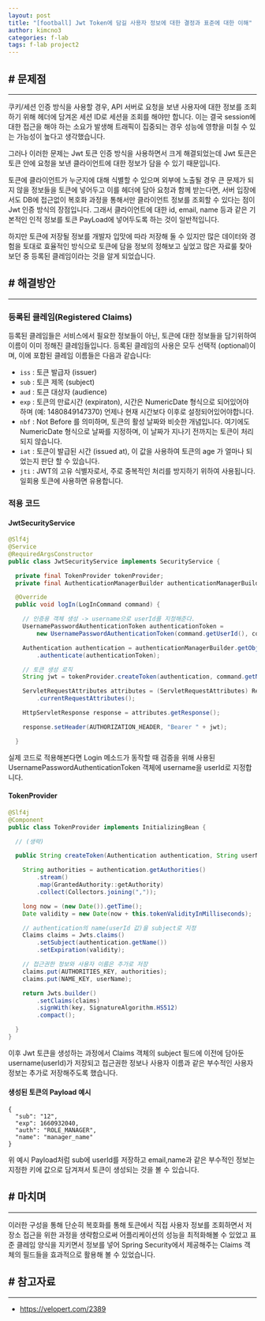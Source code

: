 ```yaml
---
layout: post
title: "[football] Jwt Token에 담길 사용자 정보에 대한 결정과 표준에 대한 이해"
author: kimcno3
categories: f-lab
tags: f-lab project2
---
```


## # 문제점
***
쿠키/세션 인증 방식을 사용할 경우, API 서버로 요청을 보낸 사용자에 대한 정보를 조회하기 위해 헤더에 담겨온 세션 ID로 세션을 조회를 해야만 합니다. 이는 결국 session에 대한 접근을 해야 하는 소요가 발생해 트래픽이 집중되는 경우 성능에 영향을 미칠 수 있는 가능성이 높다고 생각했습니다. 

그러나 이러한 문제는 Jwt 토큰 인증 방식을 사용하면서 크게 해결되었는데 Jwt 토큰은 토큰 안에 요청을 보낸 클라이언트에 대한 정보가 담을 수 있기 때문입니다. 

토큰에 클라이언트가 누군지에 대해 식별할 수 있으며 외부에 노출될 경우 큰 문제가 되지 않을 정보들을 토큰에 넣어두고 이를 헤더에 담아 요청과 함께 받는다면, 서버 입장에서도 DB에 접근없이 복호화 과정을 통해서만 클라이언트 정보를 조회할 수 있다는 점이 Jwt 인증 방식의 장점입니다. 그래서 클라이언트에 대한 id, email, name 등과 같은 기본적인 인적 정보를 토큰 PayLoad에 넣어두도록 하는 것이 일반적입니다.

하지만 토큰에 저장될 정보를 개발자 입맛에 따라 저장해 둘 수 있지만 많은 데이터와 경험을 토대로 효율적인 방식으로 토큰에 담을 정보의 정해보고 싶었고 많은 자료룰 찾아보던 중 등록된 클레임이라는 것을 알게 되었습니다.

## # 해결방안
***
### 등록된 클레임(Registered Claims)
등록된 클레임들은 서비스에서 필요한 정보들이 아닌, 토큰에 대한 정보들을 담기위하여 이름이 이미 정해진 클레임들입니다. 등록된 클레임의 사용은 모두 선택적 (optional)이며, 이에 포함된 클레임 이름들은 다음과 같습니다:

- `iss` : 토큰 발급자 (issuer)
- `sub` : 토큰 제목 (subject)
- `aud` : 토큰 대상자 (audience)
- `exp` : 토큰의 만료시간 (expiraton), 시간은 NumericDate 형식으로 되어있어야 하며 (예: 1480849147370) 언제나 현재 시간보다 이후로 설정되어있어야합니다.
- `nbf` : Not Before 를 의미하며, 토큰의 활성 날짜와 비슷한 개념입니다. 여기에도 NumericDate 형식으로 날짜를 지정하며, 이 날짜가 지나기 전까지는 토큰이 처리되지 않습니다.
- `iat` : 토큰이 발급된 시간 (issued at), 이 값을 사용하여 토큰의 age 가 얼마나 되었는지 판단 할 수 있습니다.
- `jti` : JWT의 고유 식별자로서, 주로 중복적인 처리를 방지하기 위하여 사용됩니다. 일회용 토큰에 사용하면 유용합니다.

### 적용 코드
#### JwtSecurityService 
```java
@Slf4j
@Service
@RequiredArgsConstructor
public class JwtSecurityService implements SecurityService {

  private final TokenProvider tokenProvider;
  private final AuthenticationManagerBuilder authenticationManagerBuilder;

  @Override
  public void logIn(LogInCommand command) {

    // 인증용 객체 생성 -> username으로 userId를 지정해준다.
    UsernamePasswordAuthenticationToken authenticationToken =
        new UsernamePasswordAuthenticationToken(command.getUserId(), command.getPassword());

    Authentication authentication = authenticationManagerBuilder.getObject()
        .authenticate(authenticationToken);

    // 토큰 생성 로직
    String jwt = tokenProvider.createToken(authentication, command.getName());

    ServletRequestAttributes attributes = (ServletRequestAttributes) RequestContextHolder
        .currentRequestAttributes();

    HttpServletResponse response = attributes.getResponse();

    response.setHeader(AUTHORIZATION_HEADER, "Bearer " + jwt);

  }
```

실제 코드로 적용해본다면 Login 메소드가 동작할 때 검증을 위해 사용된 UsernamePasswordAuthenticationToken 객체에 username을 userId로 지정합니다.

#### TokenProvider
```java
@Slf4j
@Component
public class TokenProvider implements InitializingBean {

  // (생략)

  public String createToken(Authentication authentication, String userName) {

    String authorities = authentication.getAuthorities()
        .stream()
        .map(GrantedAuthority::getAuthority)
        .collect(Collectors.joining(","));

    long now = (new Date()).getTime();
    Date validity = new Date(now + this.tokenValidityInMilliseconds);

    // authentication의 name(userId 값)을 subject로 지정
    Claims claims = Jwts.claims()
        .setSubject(authentication.getName())
        .setExpiration(validity);

    // 접근권한 정보와 사용자 이름은 추가로 저장
    claims.put(AUTHORITIES_KEY, authorities);
    claims.put(NAME_KEY, userName);

    return Jwts.builder()
        .setClaims(claims)
        .signWith(key, SignatureAlgorithm.HS512)
        .compact();

  }
}
```

이후 Jwt 토큰을 생성하는 과정에서 Claims 객체의 subject 필드에 이전에 담아둔 username(userId)가 저장되고 접근권한 정보나 사용자 이름과 같은 부수적인 사용자 정보는 추가로 저장해주도록 했습니다.

#### 생성된 토큰의 Payload 예시
```
{
  "sub": "12",
  "exp": 1660932040,
  "auth": "ROLE_MANAGER",
  "name": "manager_name"
}
```

위 예시 Payload처럼 sub에 userId를 저장하고 email,name과 같은 부수적인 정보는 지정한 키에 값으로 담겨져서 토큰이 생성되는 것을 볼 수 있습니다.

## # 마치며
***
이러한 구성을 통해 단순히 복호화를 통해 토큰에서 직접 사용자 정보를 조회하면서 저장소 접근을 위한 과정을 생략함으로써 어플리케이션의 성능을 최적화해볼 수 있었고 표준 클레임 양식을 지키면서 정보를 넣어 Spring Security에서 제공해주는 Claims 객체의 필드들을 효과적으로 활용해 볼 수 있었습니다.

## # 참고자료
***
- https://velopert.com/2389